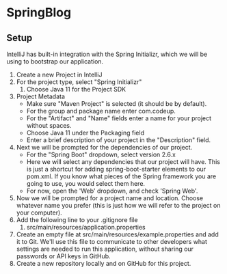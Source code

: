 # SpringBlog


## Setup
IntelliJ has built-in integration with the Spring Initializr, which we will be using to bootstrap our application.

1. Create a new Project in IntelliJ
2. For the project type, select "Spring Initializr"
   1. Choose Java 11 for the Project SDK
3. Project Metadata
    - Make sure "Maven Project" is selected (it should be by default).
    - For the group and package name enter com.codeup.
    - For the "Artifact" and "Name" fields enter a name for your project without spaces.
    - Choose Java 11 under the Packaging field
    - Enter a brief description of your project in the "Description" field.
4. Next we will be prompted for the dependencies of our project. 
   - For the "Spring Boot" dropdown, select version 2.6.x
   - Here we will select any dependencies that our project will have. This is just a shortcut for adding spring-boot-starter <dependency> elements to our pom.xml. If you know what pieces of the Spring framework you are going to use, you would select them here.
   - For now, open the 'Web' dropdown, and check 'Spring Web'.
5. Now we will be prompted for a project name and location. Choose whatever name you prefer (this is just how we will refer to the project on your computer).
6. Add the following line to your .gitignore file
   1. src/main/resources/application.properties
7. Create an empty file at src/main/resources/example.properties and add it to Git. We'll use this file to communicate to other developers what settings are needed to run this application, without sharing our passwords or API keys in GitHub.
8. Create a new repository locally and on GitHub for this project.

